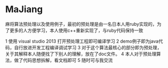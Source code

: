 # MaJiang
麻将算法预处理以及使用例子，最初的预处理是由一名日本人用ruby实现的，为了更多的人方便学习，本人使用c++重新实现了，与ruby代码保持一致

1 使用 visual studio 2013 打开预处理工程即可编译学习
2 demo例子即为java代码，自行放进开发工程编译调试学习
3 对于这个算法最核心的部分即为预处理，关于其解释本人随便找了下别人的理解，放在了doc文件。
4 本人对于预处理算法，做了代码思想拆解，看文档即可
5 随时可与我交流
